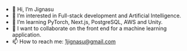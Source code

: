 - 👋 Hi, I’m Jignasu
- 👀 I’m interested in Full-stack development and Artificial Intelligence.
- 🌱 I’m learning PyTorch, Next.js, PostgreSQL, AWS and Unity.
- 💞️ I want to collaborate on the front end for a machine learning application.
- 📫 How to reach me: 1jignasu@gmail.com

<!---
Mister-JP/Mister-JP is a ✨ special ✨ repository because its `README.md` (this file) appears on your GitHub profile.
You can click the Preview link to take a look at your changes.
--->
